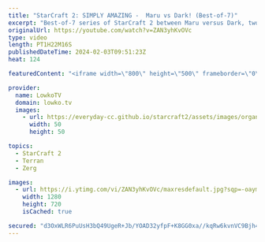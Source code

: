```yaml
---
title: "StarCraft 2: SIMPLY AMAZING -  Maru vs Dark! (Best-of-7)"
excerpt: "Best-of-7 series of StarCraft 2 between Maru versus Dark, two of the best players in all of SC2. In this match they go toe-to-toe in an epic series. Support my work: https://patreon.com/lowkotv  Lowko merch: https://lowko.shop Tech setup: https://lowko.tv/setup Discord community: https://discord.gg/lowkotv"
originalUrl: https://youtube.com/watch?v=ZAN3yhKvOVc
type: video
length: PT1H22M16S
publishedDateTime: 2024-02-03T09:51:23Z
heat: 124

featuredContent: "<iframe width=\"800\" height=\"500\" frameborder=\"0\" src=\"https://www.youtube.com/embed/ZAN3yhKvOVc\" allow=\"accelerometer; autoplay; encrypted-media; gyroscope; picture-in-picture\" allowfullscreen></iframe>"

provider:
  name: LowkoTV
  domain: lowko.tv
  images:
    - url: https://everyday-cc.github.io/starcraft2/assets/images/organizations/lowko.tv-50x50.jpg
      width: 50
      height: 50

topics:
  - StarCraft 2
  - Terran
  - Zerg

images:
  - url: https://i.ytimg.com/vi/ZAN3yhKvOVc/maxresdefault.jpg?sqp=-oaymwEmCIAKENAF8quKqQMa8AEB-AH-CYAC0AWKAgwIABABGGUgVShVMA8=&rs=AOn4CLAt1vsrL_-QxtTQfJ-qqRx-3g7yWQ
    width: 1280
    height: 720
    isCached: true

secured: "d3OxWLR6PuUsH3bQ49UgeR+Jb/YOAD32yfpF+K8GG0xa//kqRw6kvnVC9Bjh4sLxzpJXrmQgmBIXyPi8U+fL/ceBmOyFzr3KpJDDR6favKrCuSGEBJelDDnRg5h+XFRnCZ+r0Oov98p3hV9kindFwcg/eEnUf0Xefvf9v9EpRf9usaE9kJ4o79641pbS660KStKjzctuW+eaXhjnwbLcrIKViTfpasQ+stOzeLG/23efqT3AEE0T1cHVIiIgM5o1xnPGrszzUpK1uLVZRLftLB1D5wtsCgzt59LPD4Fpj75TlFGoaGPVL6Cp7H0HVWC+54t2Ieymmm5AqzYfdf6PTWunp4skDcSCK4l2YoHGQY1nL+HYT9eO6DWGC5c8nWJa7ivA6z3j4T1op7R9n/0usiiLSASSF38gVTbF/Xyp2EA=;R9eFB75LG7QQ2s4KGItXlQ=="
---
```


